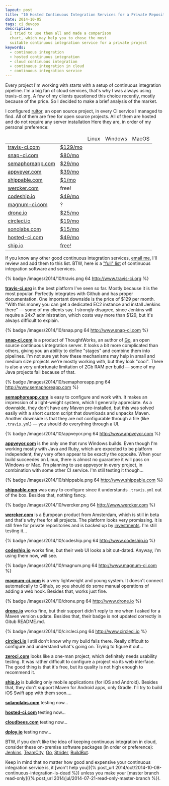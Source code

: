```yaml
---
layout: post
title: "10 Hosted Continuous Integration Services for a Private Repository"
date: 2014-10-05
tags: ci devops
description:
  I tried to use them all and made a comparison
  chart, which may help you to chose the most
  suitable continuous integration service for a private project
keywords:
  - continuous integration
  - hosted continuous integration
  - cloud continuous integration
  - continuous integration in cloud
  - continuous integration service
---
```


Every project I'm working with starts with a setup of continuous
integration pipeline. I'm a big fan of cloud services,
that's why I was always using travis-ci.org. A few of
my clients questioned this choice recently, mostly because
of the price. So I decided to make a brief analysis of the market.

I configured [rultor](https://github.com/yegor256/rultor),
an open source project, in every CI service I managed to find.
All of them are free for open source projects.
All of them are hosted and do not require any server installation
Here they are, in order of my personal preference:

<table>
<thead>
<tr>
  <td></td><td></td>
  <td class="cnt">Linux</td>
  <td class="cnt">Windows</td>
  <td class="cnt">MacOS</td>
</tr>
</thead>
<tbody>
<tr><td><a href="http://www.travis-ci.org">travis-ci.com</a></td>
  <td class="rht"><a href="https://travis-ci.com/plans">$129/mo</a></td>
  <td class="cnt"><i class="icon-yes"></i></td>
  <td class="cnt"><i class="icon-no"></i></td>
  <td class="cnt"><i class="icon-yes"></i></td></tr>
<tr><td><a href="http://www.snap-ci.com">snap-ci.com</a></td>
  <td class="rht"><a href="https://snap-ci.com/plans">$80/mo</a></td>
  <td class="cnt"><i class="icon-yes"></i></td>
  <td class="cnt"><i class="icon-no"></i></td>
  <td class="cnt"><i class="icon-no"></i></td></tr>
<tr><td><a href="http://www.semaphoreapp.com">semaphoreapp.com</a></td>
  <td class="rht"><a href="https://semaphoreapp.com/pricing">$29/mo</a></td>
  <td class="cnt"><i class="icon-yes"></i></td>
  <td class="cnt"><i class="icon-no"></i></td>
  <td class="cnt"><i class="icon-no"></i></td></tr>
<tr><td><a href="http://www.appveyor.com">appveyer.com</a></td>
  <td class="rht"><a href="http://www.appveyor.com/pricing">$39/mo</a></td>
  <td class="cnt"><i class="icon-no"></i></td>
  <td class="cnt"><i class="icon-yes"></i></td>
  <td class="cnt"><i class="icon-no"></i></td></tr>
<tr><td><a href="http://www.shippable.com">shippable.com</a></td>
  <td class="rht"><a href="http://www.shippable.com/pricing.html">$1/mo</a></td>
  <td class="cnt"><i class="icon-yes"></i></td>
  <td class="cnt"><i class="icon-no"></i></td>
  <td class="cnt"><i class="icon-no"></i></td></tr>
<tr><td><a href="http://www.wercker.com">wercker.com</a></td>
  <td class="rht">free!</td>
  <td class="cnt"><i class="icon-yes"></i></td>
  <td class="cnt"><i class="icon-no"></i></td>
  <td class="cnt"><i class="icon-no"></i></td></tr>
<tr><td><a href="http://www.codeship.io">codeship.io</a></td>
  <td class="rht"><a href="https://codeship.io/pricing">$49/mo</a></td>
  <td class="cnt"><i class="icon-yes"></i></td>
  <td class="cnt"><i class="icon-no"></i></td>
  <td class="cnt"><i class="icon-no"></i></td></tr>
<tr><td><a href="http://www.magnum-ci.com">magnum-ci.com</a></td>
  <td class="rht">?</td>
  <td class="cnt"><i class="icon-yes"></i></td>
  <td class="cnt"><i class="icon-no"></i></td>
  <td class="cnt"><i class="icon-no"></i></td></tr>
<tr><td><a href="http://www.drone.io">drone.io</a></td>
  <td class="rht"><a href="https://drone.io/pricing">$25/mo</a></td>
  <td class="cnt"><i class="icon-yes"></i></td>
  <td class="cnt"><i class="icon-no"></i></td>
  <td class="cnt"><i class="icon-no"></i></td></tr>
<tr><td><a href="http://www.circleci.io">circleci.io</a></td>
  <td class="rht"><a href="https://circleci.com/pricing">$19/mo</a></td>
  <td class="cnt"><i class="icon-yes"></i></td>
  <td class="cnt"><i class="icon-no"></i></td>
  <td class="cnt"><i class="icon-no"></i></td></tr>
<tr><td><a href="http://ci.solanolabs.com">sonolabs.com</a></td>
  <td class="rht"><a href="https://www.solanolabs.com/#pricing">$15/mo</a></td>
  <td class="cnt"><i class="icon-yes"></i></td>
  <td class="cnt"><i class="icon-no"></i></td>
  <td class="cnt"><i class="icon-no"></i></td></tr>
<tr><td><a href="http://ww.hosted-ci.com">hosted-ci.com</a></td>
  <td class="rht"><a href="https://hosted-ci.com/#plans">$49/mo</a></td>
  <td class="cnt"><i class="icon-no"></i></td>
  <td class="cnt"><i class="icon-no"></i></td>
  <td class="cnt"><i class="icon-yes"></i></td></tr>
<tr><td><a href="http://www.ship.io">ship.io</a></td>
  <td class="rht"><a href="https://ship.io/pricing">free!</a></td>
  <td class="cnt"><i class="icon-yes"></i></td>
  <td class="cnt"><i class="icon-no"></i></td>
  <td class="cnt"><i class="icon-yes"></i></td></tr>
</tbody>
</table>

<!--more-->

If you know any other good continuous integration services,
[email me](/about-me.html), I'll review and add them to this list.
BTW, here is a ["full" list](https://en.wikipedia.org/wiki/Comparison_of_continuous_integration_software)
of continuous integration software and services.

{% badge /images/2014/10/travis.png 64 http://www.travis-ci.org %}

[**travis-ci.org**](http://www.travis-ci.org) is
the best platform I've seen so far. Mostly because
it is the most popular. Perfectly integrates with
Github and has proper documentation. One important
downside is the price of $129 per month. "With this money
you can get a dedicated EC2 instance and install Jenkins there" &mdash;
some of my clients say. I strongly disagree, since Jenkins will
require a 24x7 administration, which costs way more than $129, but
it's always difficult to explain.

{% badge /images/2014/10/snap.png 64 http://www.snap-ci.com %}

[**snap-ci.com**](http://www.snap-ci.com) is a product of
ThoughtWorks, an author of [Go](http://www.go.cd/),
an open source continuous integration server. It looks a bit more
complicated than others, giving you an ability to define "stages"
and combine them into pipelines. I'm not sure yet how these mechanisms
may help in small and medium size projects we're mostly working with,
but they look "cool". There is also a very unfortunate limitation of
2Gb RAM per build &mdash; some of my Java projects fail because of that.

{% badge /images/2014/10/semaphoreapp.png 64 http://www.semaphoreapp.com %}

[**semaphoreapp.com**](http://www.semaphoreapp.com) is easy to
configure and work with. It makes an impression of a light-weight
system, which I generally appreciate. As a downside, they don't have
any Maven pre-installed, but this was solved easily with a short
custom script that downloads and unpacks Maven. Another downside is
that they are not configurable through a file (like `.travis.yml`) &mdash;
you should do everything through a UI.

{% badge /images/2014/10/appveyor.png 64 http://www.appveyor.com %}

[**appveyor.com**](http://www.appveyor.com) is the only one
that runs Windows builds. Even though I'm working mostly with
Java and Ruby, which are expected to be platform independent, they
very often appear to be exactly the opposite. When your build
succeedes on Linux, there is almost no guarantee it will pass on
Windows or Mac. I'm planning to use appveyor in every project,
in combination with some other CI service. I'm still testing it though...

{% badge /images/2014/10/shippable.png 64 http://www.shippable.com %}

[**shippable.com**](http://www.shippable.com) was easy to configure
since it understands `.travis.yml` out of the box. Besides that,
nothing fancy.

{% badge /images/2014/10/wercker.png 64 http://www.wercker.com %}

[**wercker.com**](http://www.wercker.com) is a European product
from Amsterdam, which is still in beta and that's why free
for all projects. The platform looks very promissing. It is still
free for private repositories and is backed up by
[investments](https://gigaom.com/2014/10/01/wercker-takes-in-2-4-million-to-help-developers-test-their-code-in-the-cloud/).
I'm still testing it...

{% badge /images/2014/10/codeship.png 64 http://www.codeship.io %}

[**codeship.io**](http://www.codeship.io) works fine, but their web UI
looks a bit out-dated. Anyway, I'm using them now, will see.

{% badge /images/2014/10/magnum.png 64 http://www.magnum-ci.com %}

[**magnum-ci.com**](http://www.magnum-ci.com) is a very lightweight
and young system. It doesn't connect automatically to Github,
so you should do some manual operations of adding a web hook.
Besides that, works just fine.

{% badge /images/2014/10/drone.png 64 http://www.drone.io %}

[**drone.io**](http://www.drone.io) works fine, but their support
didn't reply to me when I asked for a Maven version update. Besides
that, their badge is not updated correctly in Gitub README.md.

{% badge /images/2014/10/circleci.png 64 http://www.circleci.io %}

[**circleci.io**](http://www.circleci.io) I still don't know why my build
fails there. Really difficult to configure and understand
what's going on. Trying to figure it out...

[**zeroci.com**](http://www.zeroci.com) looks like a one-man project, which
definitely needs usability testing. It was rather difficult to configure
a project via its web interface. The good thing is that it's free, but its
quality is not high enough to recommend it.

[**ship.io**](http://www.ship.io) is building only mobile applications (for iOS and Android).
Besides that, they don't support Maven for Android apps, only Gradle.
I'll try to build iOS Swift app with them soon....

[**solanolabs.com**](http://www.solanolabs.com) testing now...

[**hosted-ci.com**](http://www.hosted-ci.com) testing now...

[**cloudbees.com**](http://www.cloudbees.com) testing now...

[**dploy.io**](http://dploy.io/) testing now...

BTW, if you don't like the idea of keeping continuous integration
in cloud, consider these on-premise software packages (in order or preference):
[Jenkins](http://www.jenkins-ci.com),
[TeamCity](http://www.jetbrains.com/teamcity/),
[Go](http://www.thoughtworks.com/products/go-continuous-delivery),
[Strider](http://stridercd.com/),
[BuildBot](http://buildbot.net/).

Keep in mind that no matter how good and expensive your
continuous integration service is, it
[won't help you]({% post_url 2014/oct/2014-10-08-continuous-integration-is-dead %})
unless you make your
[master branch read-only]({% post_url 2014/jul/2014-07-21-read-only-master-branch %}).
